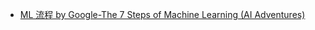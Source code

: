 + [ML 流程 by Google-The 7 Steps of Machine Learning (AI Adventures)](https://www.youtube.com/watch?v=nKW8Ndu7Mjw)

